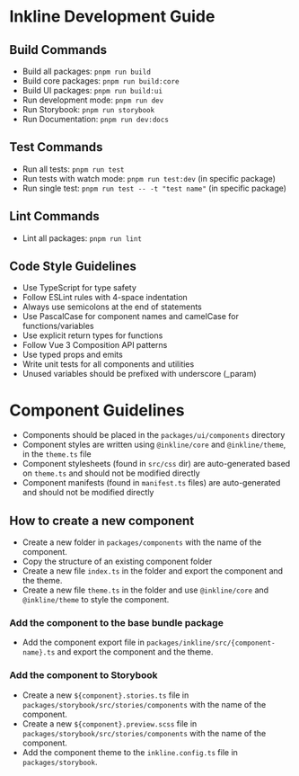 # Inkline Development Guide

## Build Commands
- Build all packages: `pnpm run build`
- Build core packages: `pnpm run build:core`
- Build UI packages: `pnpm run build:ui`
- Run development mode: `pnpm run dev`
- Run Storybook: `pnpm run storybook`
- Run Documentation: `pnpm run dev:docs`

## Test Commands
- Run all tests: `pnpm run test`
- Run tests with watch mode: `pnpm run test:dev` (in specific package)
- Run single test: `pnpm run test -- -t "test name"` (in specific package)

## Lint Commands
- Lint all packages: `pnpm run lint`

## Code Style Guidelines
- Use TypeScript for type safety
- Follow ESLint rules with 4-space indentation
- Always use semicolons at the end of statements
- Use PascalCase for component names and camelCase for functions/variables
- Use explicit return types for functions
- Follow Vue 3 Composition API patterns
- Use typed props and emits
- Write unit tests for all components and utilities
- Unused variables should be prefixed with underscore (_param)

# Component Guidelines
- Components should be placed in the `packages/ui/components` directory
- Component styles are written using `@inkline/core` and `@inkline/theme`, in the `theme.ts` file
- Component stylesheets (found in `src/css` dir) are auto-generated based on `theme.ts` and should not be modified directly
- Component manifests (found in `manifest.ts` files) are auto-generated and should not be modified directly

## How to create a new component

- Create a new folder in `packages/components` with the name of the component.
- Copy the structure of an existing component folder
- Create a new file `index.ts` in the folder and export the component and the theme.
- Create a new file `theme.ts` in the folder and use `@inkline/core` and `@inkline/theme` to style the component.

### Add the component to the base bundle package

- Add the component export file in `packages/inkline/src/{component-name}.ts` and export the component and the theme.

### Add the component to Storybook
- Create a new `${component}.stories.ts` file in `packages/storybook/src/stories/components` with the name of the component.
- Create a new `${component}.preview.scss` file in `packages/storybook/src/stories/components` with the name of the component.
- Add the component theme to the `inkline.config.ts` file in `packages/storybook`.
